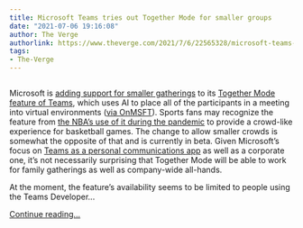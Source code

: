 ```yaml
---
title: Microsoft Teams tries out Together Mode for smaller groups
date: "2021-07-06 19:16:08"
author: The Verge
authorlink: https://www.theverge.com/2021/7/6/22565328/microsoft-teams-together-mode-group-size-preview
tags:
- The-Verge
---
```

<figure>
      <img alt="" src="https://cdn.vox-cdn.com/thumbor/83s0WDydSX57VabwOWK8PsN7D4Y=/173x0:1748x1050/1310x873/cdn.vox-cdn.com/uploads/chorus_image/image/69547452/2021_07_06_09_41_12_TechSmith_Camtasia_2021.0.png" />
    </figure>

  <p id="EbIBmA">Microsoft is <a href="https://twitter.com/amandassterner/status/1410591387184242691">adding support for smaller gatherings</a> to its <a href="https://www.theverge.com/2020/7/8/21317526/microsoft-teams-together-mode-dynamic-view-new-features">Together Mode feature of Teams</a>, which uses AI to place all of the participants in a meeting into virtual environments (<a href="https://www.onmsft.com/news/microsoft-teams-makes-together-mode-available-for-all-meeting-sizes">via OnMSFT</a>). Sports fans may recognize the feature from <a href="https://www.theverge.com/2020/7/24/21337326/nba-microsoft-teams-together-mode-basketball-virtual-experience-fans">the NBA’s use of it during the pandemic</a> to provide a crowd-like experience for basketball games. The change to allow smaller crowds is somewhat the opposite of that and is currently in beta. Given Microsoft’s focus on <a href="https://www.theverge.com/2021/6/24/22549191/skype-windows-11-microsoft-teams">Teams as a personal communications app</a> as well as a corporate one, it’s not necessarily surprising that Together Mode will be able to work for family gatherings as well as company-wide all-hands.</p>
<p id="sEBp0Y">At the moment, the feature’s availability seems to be limited to people using the Teams Developer...</p>
  <p>
    <a href="https://www.theverge.com/2021/7/6/22565328/microsoft-teams-together-mode-group-size-preview">Continue reading&hellip;</a>
  </p>